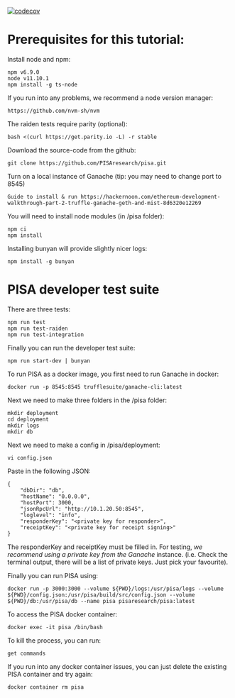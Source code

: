 [![codecov](https://codecov.io/gh/PISAresearch/pisa/branch/master/graph/badge.svg)](https://codecov.io/gh/PISAresearch/pisa)



# Prerequisites for this tutorial:

Install node and npm:

```
npm v6.9.0
node v11.10.1
npm install -g ts-node
```

If you run into any problems, we recommend a node version manager:

```
https://github.com/nvm-sh/nvm
```

The raiden tests require parity (optional):

```
bash <(curl https://get.parity.io -L) -r stable
```

Download the source-code from the github:

```
git clone https://github.com/PISAresearch/pisa.git
```

Turn on a local instance of Ganache (tip: you may need to change port to 8545)

```
Guide to install & run https://hackernoon.com/ethereum-development-walkthrough-part-2-truffle-ganache-geth-and-mist-8d6320e12269
```

You will need to install node modules (in /pisa folder):

```
npm ci
npm install
```

Installing bunyan will provide slightly nicer logs:

```
npm install -g bunyan
```
# PISA developer test suite


There are three tests:

```
npm run test
npm run test-raiden
npm run test-integration
```

Finally you can run the developer test suite:

```
npm run start-dev | bunyan
```

To run PISA as a docker image, you first need to run Ganache in docker:

```
docker run -p 8545:8545 trufflesuite/ganache-cli:latest
```

Next we need to make three folders in the /pisa folder:

```
mkdir deployment
cd deployment
mkdir logs
mkdir db
```

Next we need to make a config in /pisa/deployment:

```
vi config.json
```

Paste in the following JSON:

```
{
    "dbDir": "db",
    "hostName": "0.0.0.0",
    "hostPort": 3000,
    "jsonRpcUrl": "http://10.1.20.50:8545",
    "loglevel": "info",
    "responderKey": "<private key for responder>",
    "receiptKey": "<private key for receipt signing>"
}
```

The responderKey and receiptKey must be filled in. For testing, *we recommend using a private key from the Ganache* instance. (i.e. Check the terminal output, there will be a list of private keys. Just pick your favourite).

Finally you can run PISA using:

```
docker run -p 3000:3000 --volume ${PWD}/logs:/usr/pisa/logs --volume ${PWD}/config.json:/usr/pisa/build/src/config.json --volume ${PWD}/db:/usr/pisa/db --name pisa pisaresearch/pisa:latest
```

To access the PISA docker container:

```
docker exec -it pisa /bin/bash
```

To kill the process, you can run:

```
get commands
```

If you run into any docker container issues, you can just delete the existing PISA container and try again:

```
docker container rm pisa
```
